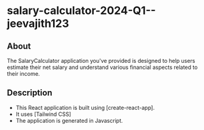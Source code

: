 # salary-calculator-2024-Q1--jeevajith123

## About
The SalaryCalculator application you've provided is designed to help users estimate their net salary and understand various financial aspects related to their income.

## Description
- This React application is built using [create-react-app].
- It uses [Tailwind CSS]
- The application is generated in Javascript.